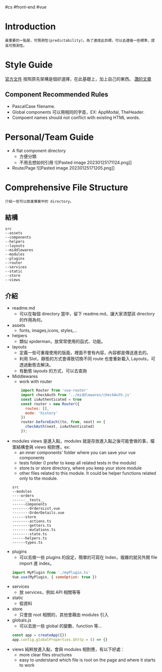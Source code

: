 #cs #front-end #vue 

# Introduction
	最重要的一點是，可預測性(predictability)。為了達成此目標，可以去遵循一些標準，提高可預測性。

# Style Guide
[官方文件](https://vuejs.org/#rule-categories)
	按照原先架構是個好選擇，在此基礎上，加上自己的東西。
[讚的文章](https://itnext.io/how-to-structure-my-vue-js-project-e4468db005ac?gi=be3110f36645)

## Component Recommended Rules
- PascalCase filename.
- Global components 可以用相同的字首，EX: AppModal, TheHeader.
- Compoent names should not conflict with existing HTML words.

# Personal/Team Guide
- A flat component directory
	- 方便分類
	- 不用去想如何引用
	![[Pasted image 20230125171124.png]]
- Route/Page
	![[Pasted image 20230125171205.png]]

# Comprehensive File Structure
	介紹一些可以放進專案中的 directory。
## 結構
```
src
--assets
--components
--helpers
--layouts
--middlewares
--modules
--plugins
--router
--services
--static
--store
--views
```

## 介紹
- readme.md
	- 可以在每個 directory 當中，留下 readme.md，讓大家清楚該 directory 的作用為何。
- assets
	- fonts, images,icons, styles,…
- helpers
	- 類似 spiderman，放常常使用的函式、功能。
- layouts
	- 定義一些可重複使用的版面，裡面不會有內容，內容都是傳送進去的。
	- 利用 Slot，靜態的方式會導致切換不同 route 也會重新載入 Layouts，可透過動態去解決。
	- 有動態 layouts 的方式，可以去查詢
- Middlewares
	- work with router
	```js
		import Router from 'vue-router'
		import checkAuth from '../middlewares/checkAuth.js'
		const isAuthenticated = true
		const router = new Router({
		  routes: [],
		  mode: 'history'
		})
		router.beforeEach((to, from, next) => {
		  checkAuth(next, isAuthenticated)
		});
	```
- modules
	views 是進入點，modules 就是存放進入點之後可能會做的事，檔案結構會與 views 相對應，ex:
	-   an inner components' folder where you can save your vue components
	-   tests folder (I prefer to keep all related tests in the module)
	-   store.ts or store directory, where you keep your store module
	-   other files related to this module. It could be helper functions related only to the module.
	```
	src  
	--modules  
	----orders  
	------__tests__  
	------components  
	--------OrdersList.vue  
	--------OrderDetails.vue  
	------store  
	--------actions.ts  
	--------getters.ts  
	--------mutations.ts  
	--------state.ts  
	------helpers.ts  
	------types.ts
	```
- plugins
	- 可以去做一些 plugins 的設定，簡單的可寫在 Index，複雜的就另外開 file import 進 index。
	```js
	import MyPlugin from './myPlugin.ts'
	Vue.use(MyPlugin, { someOption: true })
	```
- services
	- 放 services，例如 API 相關等等
- static
	- 假資料
- store
	- 只會放 root 相關的，其他會藉由 modules 引入
- globals.js
	- 可以去放一些 global 的變數、function 等...
	```js
	const app = createApp({})
	app.config.globalProperties.$http = () => {}
	```
- views
	純粹放進入點，會與 modules 相對應，有以下好處：
	- more clear files structures
	- easy to understand which file is root on the page and where it starts to work